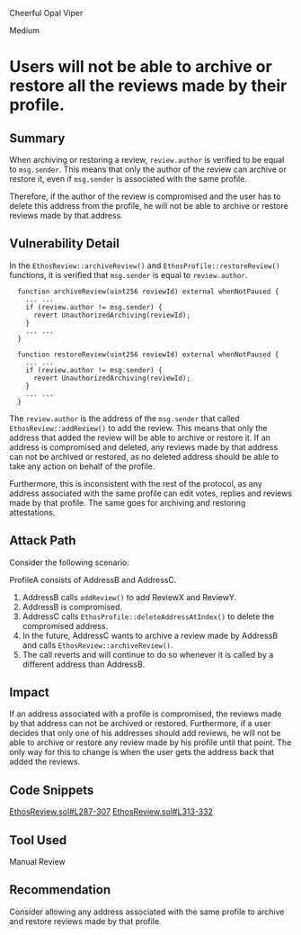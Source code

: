 Cheerful Opal Viper

Medium

# Users will not be able to archive or restore all the reviews made by their profile.

## Summary

When archiving or restoring a review, `review.author` is verified to be equal to `msg.sender`. This means that only the author of the review can archive or restore it, even if `msg.sender` is associated with the same profile.

Therefore, if the author of the review is compromised and the user has to delete this address from the profile, he will not be able to archive or restore reviews made by that address.

## Vulnerability Detail

In the `EthosReview::archiveReview()` and `EthosProfile::restoreReview()` functions, it is verified that `msg.sender` is equal to `review.author`.

```solidity
  function archiveReview(uint256 reviewId) external whenNotPaused {
    ... ...
    if (review.author != msg.sender) {
      revert UnauthorizedArchiving(reviewId);
    }
    ... ...
  }
```

```solidity
  function restoreReview(uint256 reviewId) external whenNotPaused {
    ... ...
    if (review.author != msg.sender) {
      revert UnauthorizedArchiving(reviewId);
    }
    ... ...
  }
```

The `review.author` is the address of the `msg.sender` that called `EthosReview::addReview()` to add the review.
This means that only the address that added the review will be able to archive or restore it.
If an address is compromised and deleted, any reviews made by that address can not be archived or restored, as no deleted address should be able to take any action on behalf of the profile.

Furthermore, this is inconsistent with the rest of the protocol, as any address associated with the same profile can edit votes, replies and reviews made by that profile. The same goes for archiving and restoring attestations.

## Attack Path

Consider the following scenario:

ProfileA consists of AddressB and AddressC.

1. AddressB calls `addReview()` to add ReviewX and ReviewY.
2. AddressB is compromised.
3. AddressC calls `EthosProfile::deleteAddressAtIndex()` to delete the compromised address.
4. In the future, AddressC wants to archive a review made by AddressB and calls `EthosReview::archiveReview()`.
5. The call reverts and will continue to do so whenever it is called by a different address than AddressB.

## Impact

If an address associated with a profile is compromised, the reviews made by that address can not be archived or restored.
Furthermore, if a user decides that only one of his addresses should add reviews, he will not be able to archive or restore any review made by his profile until that point.
The only way for this to change is when the user gets the address back that added the reviews.

## Code Snippets

[EthosReview.sol#L287-307](https://github.com/sherlock-audit/2024-10-ethos-network/blob/db37b9dc2b792e245eb683d8a956bcb7ef2f1a27/ethos/packages/contracts/contracts/EthosReview.sol#L287-L307)
[EthosReview.sol#L313-332](https://github.com/sherlock-audit/2024-10-ethos-network/blob/db37b9dc2b792e245eb683d8a956bcb7ef2f1a27/ethos/packages/contracts/contracts/EthosReview.sol#L313-L332)

## Tool Used

Manual Review

## Recommendation

Consider allowing any address associated with the same profile to archive and restore reviews made by that profile.